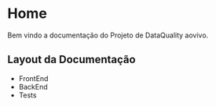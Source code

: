 # Home

Bem vindo a documentação do Projeto de DataQuality aovivo.

## Layout da Documentação

* FrontEnd
* BackEnd
* Tests
